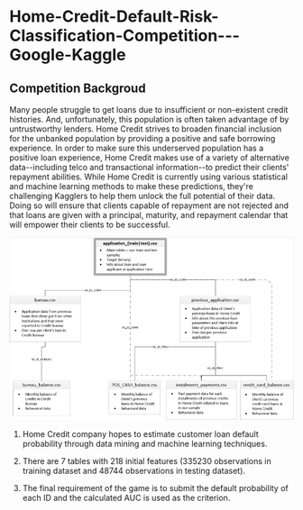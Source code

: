 # Home-Credit-Default-Risk-Classification-Competition---Google-Kaggle

## Competition Backgroud
Many people struggle to get loans due to insufficient or non-existent credit histories. And, unfortunately, this population is often taken advantage of by untrustworthy lenders. Home Credit strives to broaden financial inclusion for the unbanked population by providing a positive and safe borrowing experience. In order to make sure this underserved population has a positive loan experience, Home Credit makes use of a variety of alternative data--including telco and transactional information--to predict their clients' repayment abilities. While Home Credit is currently using various statistical and machine learning methods to make these predictions, they're challenging Kagglers to help them unlock the full potential of their data. Doing so will ensure that clients capable of repayment are not rejected and that loans are given with a principal, maturity, and repayment calendar that will empower their clients to be successful.


![dataset](https://github.com/WallaceSUI/Home-Credit-Default-Risk-Classification-Competition---Google-Kaggle/blob/main/competition-backgroud.png)

1. Home Credit company hopes to estimate customer loan default probability through data mining and machine learning techniques.

2. There are 7 tables with 218 initial features (335230 observations in training dataset and 48744 observations in testing dataset).

3. The final requirement of the game is to submit the default probability of each ID and the calculated AUC is used as the criterion.
